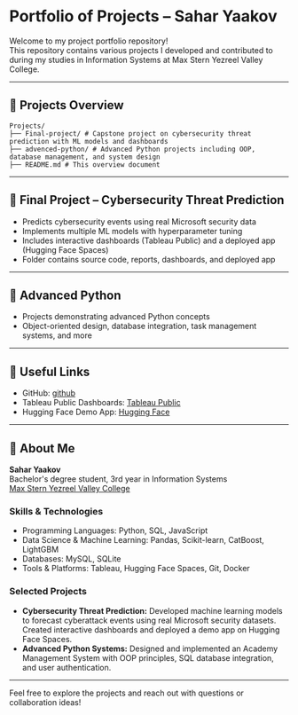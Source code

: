 # Portfolio of Projects – Sahar Yaakov

Welcome to my project portfolio repository!  
This repository contains various projects I developed and contributed to during my studies in Information Systems at Max Stern Yezreel Valley College.

---

## 📂 Projects Overview

```
Projects/
├── Final-project/ # Capstone project on cybersecurity threat prediction with ML models and dashboards
├── advenced-python/ # Advanced Python projects including OOP, database management, and system design
├── README.md # This overview document
```


---

## 📌 Final Project – Cybersecurity Threat Prediction

- Predicts cybersecurity events using real Microsoft security data  
- Implements multiple ML models with hyperparameter tuning  
- Includes interactive dashboards (Tableau Public) and a deployed app (Hugging Face Spaces)  
- Folder contains source code, reports, dashboards, and deployed app  

---

## 📌 Advanced Python

- Projects demonstrating advanced Python concepts  
- Object-oriented design, database integration, task management systems, and more  

---

## 🔗 Useful Links

- GitHub: [github](https://github.com/ss331144)  
- Tableau Public Dashboards: [Tableau Public](https://public.tableau.com/app/profile/sahar.yacoov/viz/_19_7/Dashboard1)  
- Hugging Face Demo App: [Hugging Face](https://huggingface.co/spaces/sahar-yaccov/microsoft-cyber-attack)  

---

## 👤 About Me

**Sahar Yaakov**  
Bachelor's degree student, 3rd year in Information Systems  
[Max Stern Yezreel Valley College](https://www.yvc.ac.il)

### Skills & Technologies
- Programming Languages: Python, SQL, JavaScript  
- Data Science & Machine Learning: Pandas, Scikit-learn, CatBoost, LightGBM  
- Databases: MySQL, SQLite  
- Tools & Platforms: Tableau, Hugging Face Spaces, Git, Docker

### Selected Projects
- **Cybersecurity Threat Prediction:** Developed machine learning models to forecast cyberattack events using real Microsoft security datasets. Created interactive dashboards and deployed a demo app on Hugging Face Spaces.  
- **Advanced Python Systems:** Designed and implemented an Academy Management System with OOP principles, SQL database integration, and user authentication.


---

Feel free to explore the projects and reach out with questions or collaboration ideas!
